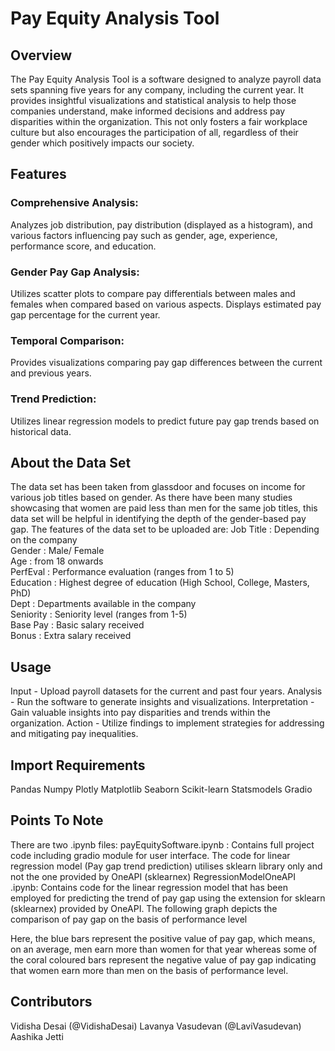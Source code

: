 # Pay Equity Analysis Tool

## Overview
The Pay Equity Analysis Tool is a software designed to analyze payroll data sets spanning five years for any company, including the current year. It provides insightful visualizations and statistical analysis to help those companies understand, make informed decisions and address pay disparities within the organization. This not only fosters a fair workplace culture but also encourages the participation of all, regardless of their gender which positively impacts our society.

## Features
### Comprehensive Analysis:
Analyzes job distribution, pay distribution (displayed as a histogram), and various factors influencing pay such as gender, age, experience, performance score, and education.
### Gender Pay Gap Analysis:
Utilizes scatter plots to compare pay differentials between males and females when compared based on various aspects. 
Displays estimated pay gap percentage for the current year.
### Temporal Comparison:
Provides visualizations comparing pay gap differences between the current and previous years.
### Trend Prediction:
Utilizes linear regression models to predict future pay gap trends based on historical data.


## About the Data Set
The data set has been taken from glassdoor and focuses on income for various job titles based on gender. As there have been many studies showcasing that women are paid less than men for the same job titles, this data set will be helpful in identifying the depth of the gender-based pay gap. The features of the data set to be uploaded are:
Job Title : Depending on the company<br>Gender : Male/ Female<br>Age : from 18 onwards<br>PerfEval :  Performance evaluation (ranges from 1 to 5)<br>Education : Highest degree of education (High School, College, Masters, PhD) <br>Dept : Departments available in the company <br>Seniority : Seniority level (ranges from 1-5)<br>Base Pay : Basic salary received<br>Bonus : Extra salary received 


## Usage
Input - Upload payroll datasets for the current and past four years.
Analysis - Run the software to generate insights and visualizations.
Interpretation - Gain valuable insights into pay disparities and trends within the organization.
Action - Utilize findings to implement strategies for addressing and mitigating pay inequalities.

## Import Requirements
Pandas
Numpy
Plotly
Matplotlib
Seaborn
Scikit-learn
Statsmodels
Gradio 

## Points To Note
There are two .ipynb files: 
payEquitySoftware.ipynb :
Contains full project code including gradio module for user interface. The code for linear regression model (Pay gap trend prediction) utilises sklearn library only and not the one provided by OneAPI  (sklearnex)
RegressionModelOneAPI .ipynb:
Contains code for the linear regression model that has been employed for predicting the trend of pay gap using the extension for sklearn (sklearnex) provided by OneAPI.
The following graph depicts the comparison of pay gap on the basis of performance level

Here, the blue bars represent the positive value of pay gap, which means, on an average, men earn more than women for that year whereas some of the coral coloured bars represent the negative value of pay gap indicating that women earn more than men on the basis of performance level.




## Contributors
Vidisha Desai (@VidishaDesai)
Lavanya Vasudevan (@LaviVasudevan)
Aashika Jetti 

